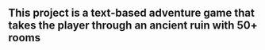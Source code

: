 ## This project is a text-based adventure game that takes the player through an ancient ruin with 50+ rooms
